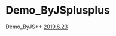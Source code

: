 # Demo_ByJSplusplus
Demo_ByJS++
<a href="https://kkk444777.github.io/Demo_ByJSplusplus/">2019.6.23</a>

